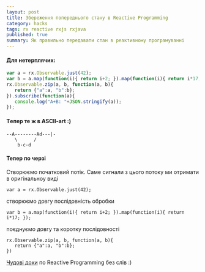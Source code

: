 ```yaml
---
layout: post
title: Збереження попереднього стану в Reactive Programming
category: hacks
tags: rx reactive rxjs rxjava
published: true
summary: Як правильно передавати стан в реактивному програмуванні
---
```


#### Для нетерплячих:

```javascript
var a = rx.Observable.just(42);
var b = a.map(function(i){ return i+2; }).map(function(i){ return i*17; });
rx.Observable.zip(a, b, function(a, b){ 
   return {"a":a, "b":b};
}).subscribe(function(a){ 
   console.log("A+B: "+JSON.stringify(a));
});
```

#### Tепер те ж в  ASCII-art :)

```
--A--------Ad---|-
   \      /
    b-c-d
```

#### Тепер по черзі

Створюємо початковий потік. Саме сигнали з цього потоку ми отримати в оригінальноу виді

```
var a = rx.Observable.just(42);
```

створюємо довгу послідовність обробки

```
var b = a.map(function(i){ return i+2; }).map(function(i){ return i*17; });
```

поєднуємо довгу та коротку послідовності

```
rx.Observable.zip(a, b, function(a, b){ 
   return {"a":a, "b":b};
})
```

[Чудові доки](http://rxmarbles.com/) по Reactive Programming без слів :)
